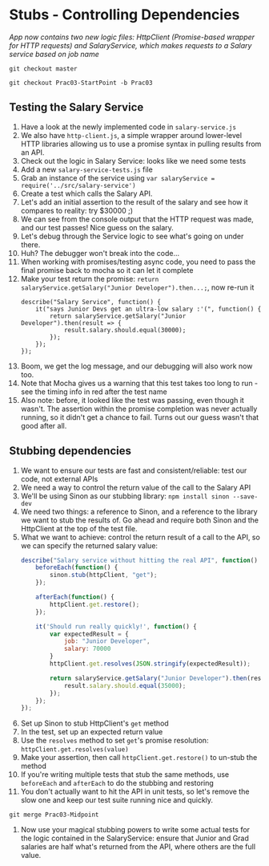 # Stubs - Controlling Dependencies
*App now contains two new logic files: HttpClient (Promise-based wrapper for HTTP requests) and SalaryService, which makes requests to a Salary service based on job name*

`git checkout master`

`git checkout Prac03-StartPoint -b Prac03`

## Testing the Salary Service
1. Have a look at the newly implemented code in `salary-service.js`
1. We also have `http-client.js`, a simple wrapper around lower-level HTTP libraries allowing us to use a promise syntax in pulling results from an API.
1. Check out the logic in Salary Service: looks like we need some tests
1. Add a new `salary-service-tests.js` file
1. Grab an instance of the service using `var salaryService = require('../src/salary-service')`
1. Create a test which calls the Salary API.
1. Let's add an initial assertion to the result of the salary and see how it compares to reality: try $30000 ;)
1. We can see from the console output that the HTTP request was made, and our test passes! Nice guess on the salary.
1. Let's debug through the Service logic to see what's going on under there.
1. Huh? The debugger won't break into the code...
1. When working with promises/testing async code, you need to pass the final promise back to mocha so it can let it complete
1. Make your test return the promise: `return salaryService.getSalary("Junior Developer").then...;`, now re-run it
    ```
    describe("Salary Service", function() {
        it("says Junior Devs get an ultra-low salary :'(", function() {
            return salaryService.getSalary("Junior Developer").then(result => {
                result.salary.should.equal(30000);
            });
        });
    });
    ```
1. Boom, we get the log message, and our debugging will also work now too.
1. Note that Mocha gives us a warning that this test takes too long to run - see the timing info in red after the test name
1. Also note: before, it looked like the test was passing, even though it wasn't. The assertion within the promise completion was never actually running, so it didn't get a chance to fail. Turns out our guess wasn't that good after all.

## Stubbing dependencies
1. We want to ensure our tests are fast and consistent/reliable: test our code, not external APIs
1. We need a way to control the return value of the call to the Salary API
1. We'll be using Sinon as our stubbing library: `npm install sinon --save-dev`
1. We need two things: a reference to Sinon, and a reference to the library we want to stub the results of. Go ahead and require both Sinon and the HttpClient at the top of the test file.
1. What we want to achieve: control the return result of a call to the API, so we can specify the returned salary value:
    ```javascript
    describe("Salary service without hitting the real API", function() {
        beforeEach(function() {
            sinon.stub(httpClient, "get");
        });

        afterEach(function() {
            httpClient.get.restore();
        });

        it('Should run really quickly!', function() {
            var expectedResult = {
                job: "Junior Developer",
                salary: 70000
            }
            httpClient.get.resolves(JSON.stringify(expectedResult));

            return salaryService.getSalary("Junior Developer").then(result => {
                result.salary.should.equal(35000);
            });
        });
    });
    ```
1. Set up Sinon to stub HttpClient's `get` method
1. In the test, set up an expected return value
1. Use the `resolves` method to set `get`'s promise resolution: `httpClient.get.resolves(value)`
1. Make your assertion, then call `httpClient.get.restore()` to un-stub the method
1. If you're writing multiple tests that stub the same methods, use `beforeEach` and `afterEach` to do the stubbing and restoring
1. You don't actually want to hit the API in unit tests, so let's remove the slow one and keep our test suite running nice and quickly.

`git merge Prac03-Midpoint`

1. Now use your magical stubbing powers to write some actual tests for the logic contained in the SalaryService: ensure that Junior and Grad salaries are half what's returned from the API, where others are the full value.
